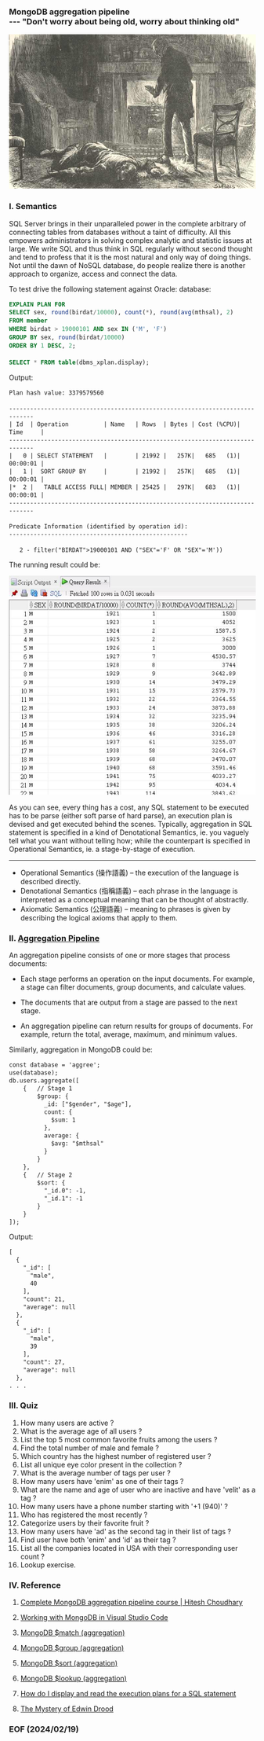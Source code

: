 ### MongoDB aggregation pipeline <br />--- "Don't worry about being old, worry about thinking old"

![alt Mr.Grewgious has his suspicions](img/Mr.GrewgiousHasHisSuspicions.jpg)


### I. Semantics 
SQL Server brings in their unparalleled power in the complete arbitrary of connecting tables from databases without a taint of difficulty. All this empowers administrators in solving complex analytic and statistic issues at large. We write SQL and thus think in SQL regularly without second thought and tend to profess that it is the most natural and only way of doing things. Not until the dawn of NoSQL database, do people realize there is another approach to organize, access and connect the data. 

To test drive the following statement against Oracle: database: 
```sql
EXPLAIN PLAN FOR 
SELECT sex, round(birdat/10000), count(*), round(avg(mthsal), 2) 
FROM member 
WHERE birdat > 19000101 AND sex IN ('M', 'F') 
GROUP BY sex, round(birdat/10000)
ORDER BY 1 DESC, 2; 

SELECT * FROM table(dbms_xplan.display);
```

Output: 
```
Plan hash value: 3379579560
 
-----------------------------------------------------------------------------
| Id  | Operation          | Name   | Rows  | Bytes | Cost (%CPU)| Time     |
-----------------------------------------------------------------------------
|   0 | SELECT STATEMENT   |        | 21992 |   257K|   685   (1)| 00:00:01 |
|   1 |  SORT GROUP BY     |        | 21992 |   257K|   685   (1)| 00:00:01 |
|*  2 |   TABLE ACCESS FULL| MEMBER | 25425 |   297K|   683   (1)| 00:00:01 |
-----------------------------------------------------------------------------
 
Predicate Information (identified by operation id):
---------------------------------------------------
 
   2 - filter("BIRDAT">19000101 AND ("SEX"='F' OR "SEX"='M'))
```
The running result could be: 

![alt SQL result](img/sql-result.JPG)

As you can see, every thing has a cost, any SQL statement to be executed has to be parse (either soft parse of hard parse), an execution plan is devised and get executed behind the scenes. Typically, aggregation in SQL statement is specified in a kind of Denotational Semantics, ie. you vaguely tell what you want without telling how; while the counterpart is specified in Operational Semantics, ie. a stage-by-stage of execution.  

--- 
- Operational Semantics (操作語義) – the execution of the language is described directly. 
- Denotational Semantics (指稱語義) – each phrase in the language is interpreted as a conceptual meaning that can be thought of abstractly. 
- Axiomatic Semantics (公理語義) – meaning to phrases is given by describing the logical axioms that apply to them.


### II. [Aggregation Pipeline](https://www.mongodb.com/docs/manual/core/aggregation-pipeline/)

An aggregation pipeline consists of one or more stages that process documents:

- Each stage performs an operation on the input documents. For example, a stage can filter documents, group documents, and calculate values.

- The documents that are output from a stage are passed to the next stage.

- An aggregation pipeline can return results for groups of documents. For example, return the total, average, maximum, and minimum values.

Similarly, aggregation in MongoDB could be: 
```
const database = 'aggree';
use(database);
db.users.aggregate([
    {   // Stage 1
        $group: {
          _id: ["$gender", "$age"],
          count: {
            $sum: 1
          },
          average: {
            $avg: "$mthsal"
          }
        }
    },
    {   // Stage 2 
        $sort: {
          "_id.0": -1,
          "_id.1": -1
        }        
    }
]);
```
Output: 
```
[
  {
    "_id": [
      "male",
      40
    ],
    "count": 21,
    "average": null
  },
  {
    "_id": [
      "male",
      39
    ],
    "count": 27,
    "average": null
  },
. . . 
```

### III. Quiz 
1. How many users are active ?
2. What is the average age of all users ?
3. List the top 5 most common favorite fruits among the users ?
4. Find the total number of male and female ?
5. Which country has the highest number of registered user ?
6. List all unique eye color present in the collection ?
7. What is the average number of tags per user ? 
8. How many users have 'enim' as one of their tags ? 
9. What are the name and age of user who are inactive and have 'velit' as a tag ? 
10. How many users have a phone number starting with '+1 (940)' ? 
11. Who has registered the most recently ? 
12. Categorize users by their favorite fruit ? 
13. How many users have 'ad' as the second tag in their list of tags ? 
14. Find user have both 'enim' and 'id' as their tag ? 
15. List all the companies located in USA with their corresponding user count ? 
16. Lookup exercise. 


### IV. Reference
1. [Complete MongoDB aggregation pipeline course | Hitesh Choudhary](https://youtu.be/vx1C8EyTa7Y)

2. [Working with MongoDB in Visual Studio Code](https://code.visualstudio.com/docs/azure/mongodb)

3. [MongoDB $match (aggregation)](https://www.mongodb.com/docs/manual/reference/operator/aggregation/match/)

4. [MongoDB $group (aggregation)](https://www.mongodb.com/docs/manual/reference/operator/aggregation/group/)

5. [MongoDB $sort (aggregation)](https://www.mongodb.com/docs/manual/reference/operator/aggregation/sort/)

6. [MongoDB $lookup (aggregation)](https://www.mongodb.com/docs/manual/reference/operator/aggregation/lookup/)

7. [How do I display and read the execution plans for a SQL statement](https://blogs.oracle.com/optimizer/post/how-do-i-display-and-read-the-execution-plans-for-a-sql-statement)

8. [The Mystery of Edwin Drood](https://www.gutenberg.org/cache/epub/564/pg564-images.html)


### EOF (2024/02/19)
